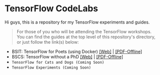 # TensorFlow CodeLabs
Hi guys, this is a repository for my TensorFlow experiments and guides.

> For those of you who will be attending the TensorFlow workshops. You can find the guides at the top level of this repository's directory, or just follow the link(s) below:

- BSIT: TensorFlow for Poets (using Docker) [[Web]](https://github.com/fraureus/tnsrflw-codelabs/blob/master/tnsrflw-docker-setup-guide-windows.ipynb) | [[PDF-Offline]](https://github.com/fraureus/tnsrflw-codelabs/blob/master/tnsrflw-docker-setup-guide-windows.pdf)
- BSCS: TensorFlow without a PhD [[Web]](https://github.com/fraureus/tnsrflw-codelabs/blob/master/tnsrflw-deeplrn-without-a-phd-setup-guide.ipynb) | [[PDF-Offline]](https://github.com/fraureus/tnsrflw-codelabs/blob/master/tnsrflw-deeplrn-without-a-phd-setup-guide.ipynb)
- `TensorFlow for Cats and Dogs (Coming Soon)`
- `TensorFlow Experiments (Coming Soon)`
